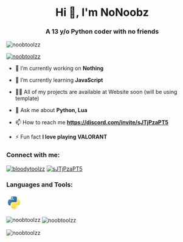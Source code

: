 <h1 align="center">Hi 👋, I'm NoNoobz</h1>
<h3 align="center">A 13 y/o Python coder with no friends</h3>

<p align="left"> <img src="https://komarev.com/ghpvc/?username=noobtoolzz&label=Profile%20views&color=0e75b6&style=flat" alt="noobtoolzz" /> </p>

<p align="left"> <a href="https://github.com/ryo-ma/github-profile-trophy"><img src="https://github-profile-trophy.vercel.app/?username=noobtoolzz" alt="noobtoolzz" /></a> </p>

- 🔭 I’m currently working on **Nothing**

- 🌱 I’m currently learning **JavaScript**

- 👨‍💻 All of my projects are available at Website soon (will be using template)

- 💬 Ask me about **Python, Lua**

- 📫 How to reach me **https://discord.com/invite/sJTjPzaPT5**

- ⚡ Fun fact **I love playing VALORANT**

<h3 align="left">Connect with me:</h3>
<p align="left">
<a href="https://www.youtube.com/c/bloodytoolzz" target="blank"><img align="center" src="https://raw.githubusercontent.com/rahuldkjain/github-profile-readme-generator/master/src/images/icons/Social/youtube.svg" alt="bloodytoolzz" height="30" width="40" /></a>
<a href="https://discord.gg/sJTjPzaPT5" target="blank"><img align="center" src="https://raw.githubusercontent.com/rahuldkjain/github-profile-readme-generator/master/src/images/icons/Social/discord.svg" alt="sJTjPzaPT5" height="30" width="40" /></a>
</p>

<h3 align="left">Languages and Tools:</h3>
<p align="left"> <a href="https://www.python.org" target="_blank" rel="noreferrer"> <img src="https://raw.githubusercontent.com/devicons/devicon/master/icons/python/python-original.svg" alt="python" width="40" height="40"/> </a> </p>

<p><img align="left" src="https://github-readme-stats.vercel.app/api/top-langs?username=noobtoolzz&show_icons=true&locale=en&layout=compact" alt="noobtoolzz" /></p>

<p>&nbsp;<img align="center" src="https://github-readme-stats.vercel.app/api?username=noobtoolzz&show_icons=true&locale=en" alt="noobtoolzz" /></p>

<p><img align="center" src="https://github-readme-streak-stats.herokuapp.com/?user=noobtoolzz&" alt="noobtoolzz" /></p>
